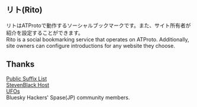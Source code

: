 ## リト(Rito)
リトはATProtoで動作するソーシャルブックマークです。また、サイト所有者が紹介を設定することができます。<br />
Rito is a social bookmarking service that operates on ATProto. Additionally, site owners can configure introductions for any website they choose.

## Thanks
[Public Suffix List](https://publicsuffix.org/)<br />
[StevenBlack Host](https://github.com/StevenBlack/hosts)<br />
[UFOs](https://ufos.microcosm.blue/)<br />
Bluesky Hackers' Spase(JP) community members.